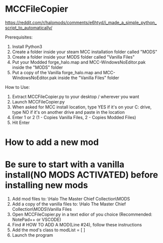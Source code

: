 # MCCFileCopier

https://reddit.com/r/halomods/comments/e6htyd/i_made_a_simple_python_script_to_automatically/


Prerequisites:

1. Install Python3
2. Create a folder inside your steam MCC installation folder called "MODS" 
3. Create a folder inside your MODS folder called "Vanilla Files"
4. Put your Modded forge_halo.map and MCC-WindowsNoEditor.pak inside the "MODS" folder
5. Put a copy of the Vanilla forge_halo.map and MCC-WindowsNoEditor.pak inside the "Vanilla Files" folder

How to Use:

1. Extract MCCFileCopier.py to your desktop / wherever you want
2. Launch MCCFileCopier.py
3. When asked for MCC install location, type YES if it's on your C: drive, type NO if it's on another drive and paste in the location
3. Enter 1 or 2 (1 - Copies Vanilla Files, 2 - Copies Modded Files)
4. Hit Enter

# How to add a new mod
# Be sure to start with a vanilla install(NO MODS ACTIVATED) before installing new mods
1. Add mod files to: \\Halo The Master Chief Collection\MODS
2. Add a copy of the vanilla files to: \\Halo The Master Chief Collection\MODS\Vanilla Files
3. Open MCCFileCopier.py in a text edior of you choice (Recommended: NotePad++ or VSCODE)
4. Find # HOW TO ADD A MOD(Line #24), follow these instructions
5. Add the mod's class to modList = [ ]
6. Launch the program